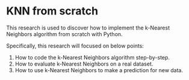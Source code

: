 # KNN from scratch

This research is used to discover how to implement the k-Nearest Neighbors algorithm from scratch with Python.


Specifically, this research will focused on below points:

1. How to code the k-Nearest Neighbors algorithm step-by-step.
2. How to evaluate k-Nearest Neighbors on a real dataset.
3. How to use k-Nearest Neighbors to make a prediction for new data.